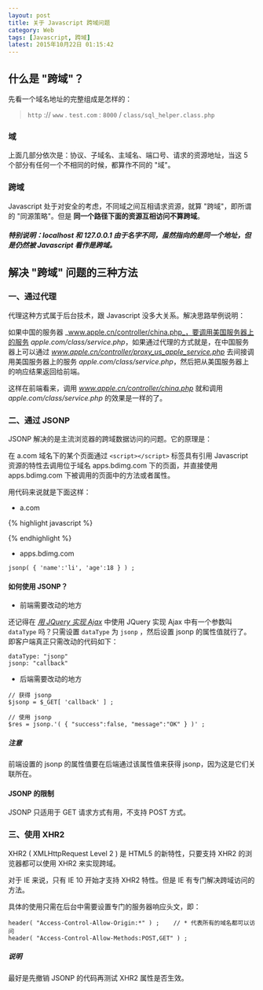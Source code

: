 ```yaml
---
layout: post
title: 关于 Javascript 跨域问题
category: Web
tags: [Javascript, 跨域]
latest: 2015年10月22日 01:15:42
---
```


什么是 "跨域"？
-

先看一个域名地址的完整组成是怎样的：

> <code>http</code> :// <code>www</code> . <code>test.com</code> : <code>8000</code> / <code>class/sql_helper.class.php</code>

### **域**

上面几部分依次是：协议、子域名、主域名、端口号、请求的资源地址，当这 5 个部分有任何一个不相同的时候，都算作不同的 "域"。

### **跨域**

Javascript 处于对安全的考虑，不同域之间互相请求资源，就算 "跨域"，即所谓的 "同源策略"。但是 **同一个路径下面的资源互相访问不算跨域**。

##### **特别说明**：_localhost_ 和 _127.0.0.1_ 由于名字不同，虽然指向的是同一个地址，但是仍然被 Javascript 看作是跨域。

解决 "跨域" 问题的三种方法
-

### **一、通过代理**

代理这种方式属于后台技术，跟 Javascript 没多大关系。解决思路举例说明：

如果中国的服务器 _www.apple.cn/controller/china.php_，要调用美国服务器上的服务 _apple.com/class/service.php_，如果通过代理的方式就是，在中国服务器上可以通过 _www.apple.cn/controller/proxy_us_apple_service.php_ 去间接调用美国服务器上的服务 _apple.com/class/service.php_，然后把从美国服务器上的响应结果返回给前端。

这样在前端看来，调用 _www.apple.cn/controller/china.php_ 就和调用 _apple.com/class/service.php_ 的效果是一样的了。

### **二、通过 JSONP**

JSONP 解决的是主流浏览器的跨域数据访问的问题。它的原理是：

在 a.com 域名下的某个页面通过 `<script></script>` 标签具有引用 Javascript 资源的特性去调用位于域名 apps.bdimg.com 下的页面，并直接使用 apps.bdimg.com 下被调用的页面中的方法或者属性。

用代码来说就是下面这样：

- a.com

{% highlight javascript %}
<script>
	function jsnop( json ) {
		document.writeln( json[ 'age' ] )
	}
</script>
<script src="http://apps.bdimg.com/jsonp.js"></script>
{% endhighlight %}

- apps.bdimg.com

```
jsonp( { 'name':'li', 'age':18 } ) ; 
```

#### 如何使用 JSONP？

- 前端需要改动的地方

还记得在 [_用 JQuery 实现 Ajax_](http://ckwongloy.github.io/programming/ajax-with-jquery.html) 中使用 JQuery 实现 Ajax 中有一个参数叫 `dataType` 吗？只需设置 `dataType` 为 `jsonp` ，然后设置 jsonp 的属性值就行了。即客户端真正只需改动的代码如下：

```
dataType: "jsonp"
jsonp: "callback"
```

- 后端需要改动的地方

```
// 获得 jsonp
$jsonp = $_GET[ 'callback' ] ;

// 使用 jsonp
$res = jsonp.'( { "success":false, "message":"OK" } )' ;
```

##### **注意**

前端设置的 jsonp 的属性值要在后端通过该属性值来获得 jsonp，因为这是它们关联所在。

#### JSONP 的限制

JSONP 只适用于 GET 请求方式有用，不支持 POST 方式。

### **三、使用 XHR2**

XHR2 ( XMLHttpRequest Level 2 ) 是 HTML5 的新特性，只要支持 XHR2 的浏览器都可以使用 XHR2 来实现跨域。

对于 IE 来说，只有 IE 10 开始才支持 XHR2 特性。但是 IE 有专门解决跨域访问的方法。

具体的使用只需在后台中需要设置专门的服务器响应头文，即：

```
header( "Access-Control-Allow-Origin:*" ) ;    // * 代表所有的域名都可以访问
header( "Access-Control-Allow-Methods:POST,GET" ) ;
```
##### **说明**

最好是先撤销 JSONP 的代码再测试 XHR2 属性是否生效。
